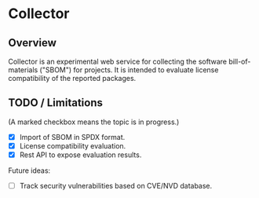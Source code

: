 # Collector

## Overview
Collector is an experimental web service for collecting the software 
bill-of-materials ("SBOM") for projects. It is intended to evaluate
license compatibility of the reported packages.

## TODO / Limitations
(A marked checkbox means the topic is in progress.)

- [x] Import of SBOM in SPDX format.
- [x] License compatibility evaluation.
- [x] Rest API to expose evaluation results.

Future ideas:
- [ ] Track security vulnerabilities based on CVE/NVD database.
